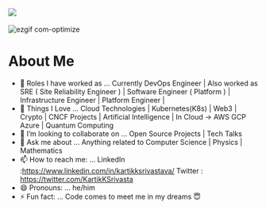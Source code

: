 ## <img src="https://user-images.githubusercontent.com/42115530/92640221-9728ca00-f2fa-11ea-8994-c72b26e937de.gif" align="center"/>

![ezgif com-optimize](https://user-images.githubusercontent.com/57000001/91126107-db905500-e6c0-11ea-918c-cabfe4e05136.gif)
# About Me
- 🔭 Roles I have worked as ... Currently DevOps Engineer | Also worked as SRE ( Site Reliability Engineer ) | Software Engineer ( Platform ) | Infrastructure Engineer | Platform Engineer |
- 🌱 Things I Love ...   Cloud Technologies | Kubernetes(K8s) | Web3 | Crypto | CNCF Projects | Artificial Intelligence | In Cloud -> AWS GCP Azure | Quantum Computing
- 👯 I’m looking to collaborate on ... Open Source Projects | Tech Talks
- 💬 Ask me about ... Anything related to Computer Science | Physics | Mathematics 
- 📫 How to reach me: ... LinkedIn :https://www.linkedin.com/in/kartikksrivastava/
                          Twitter : https://twitter.com/KartikKSrivasta
- 😄 Pronouns: ... he/him
- ⚡ Fun fact: ... Code comes to meet me in my dreams 😇
<!--- just - 🤔 I’m looking for help with ...--->

